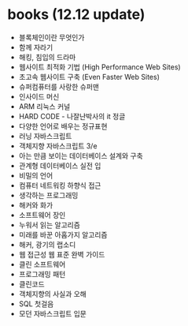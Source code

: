 # books (12.12 update)
- 블록체인이란 무엇인가
- 함께 자라기
- 해킹, 침입의 드라마
- 웹사이트 최적화 기법 (High Performance Web Sites)
- 초고속 웹사이트 구축 (Even Faster Web Sites)
- 슈퍼컴퓨터를 사랑한 슈퍼맨
- 인사이드 머신
- ARM 리눅스 커널
- HARD CODE - 나잘난박사의 it 정글
- 다양한 언어로 배우는 정규표현
- 러닝 자바스크립트
- 객체지향 자바스크립트 3/e
- 아는 만큼 보이는 데이터베이스 설계와 구축
- 관계형 데이터베이스 실전 입
- 비밀의 언어
- 컴퓨터 네트워킹 하향식 접근
- 생각하는 프로그래밍
- 해커와 화가
- 소프트웨어 장인
- 누워서 읽는 알고리즘
- 미래를 바꾼 아홉가지 알고리즘
- 해커, 광기의 랩소디
- 웹 접근성 웹 표준 완벽 가이드
- 클린 소프트웨어
- 프로그래밍 패턴
- 클린코드
- 객체지향의 사실과 오해
- SQL 첫걸음
- 모던 자바스크립트 입문 
